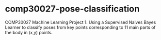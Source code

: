 # comp30027-pose-classification
COMP30027 Machine Learning Project 1. Using a Supervised Naives Bayes Learner to classify poses from key points corresponding to 11 main parts of the body in (x,y) points. 
